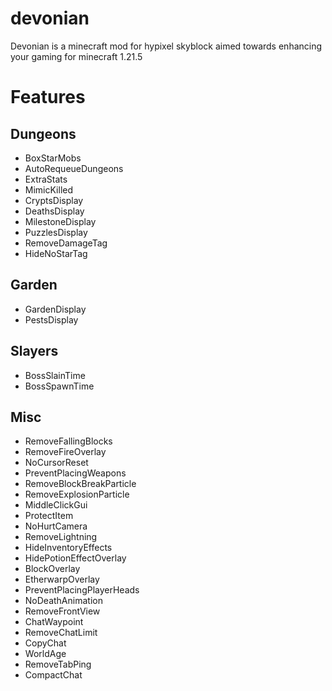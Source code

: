 # devonian
Devonian is a minecraft mod for hypixel skyblock aimed towards enhancing your gaming for minecraft 1.21.5

# Features
## Dungeons
* BoxStarMobs
* AutoRequeueDungeons
* ExtraStats
* MimicKilled
* CryptsDisplay
* DeathsDisplay
* MilestoneDisplay
* PuzzlesDisplay
* RemoveDamageTag
* HideNoStarTag
## Garden
* GardenDisplay
* PestsDisplay
## Slayers
* BossSlainTime
* BossSpawnTime
## Misc
* RemoveFallingBlocks
* RemoveFireOverlay
* NoCursorReset
* PreventPlacingWeapons
* RemoveBlockBreakParticle
* RemoveExplosionParticle
* MiddleClickGui
* ProtectItem
* NoHurtCamera
* RemoveLightning
* HideInventoryEffects
* HidePotionEffectOverlay
* BlockOverlay
* EtherwarpOverlay
* PreventPlacingPlayerHeads
* NoDeathAnimation
* RemoveFrontView
* ChatWaypoint
* RemoveChatLimit
* CopyChat
* WorldAge
* RemoveTabPing
* CompactChat